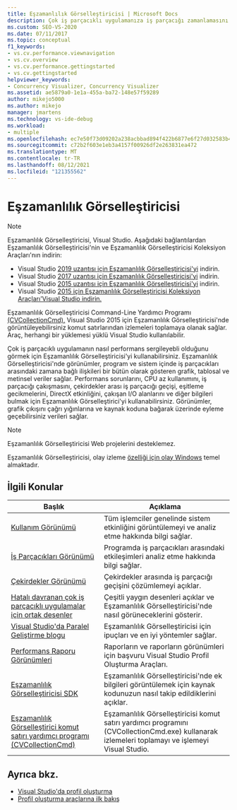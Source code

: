 ```yaml
---
title: Eşzamanlılık Görselleştiricisi | Microsoft Docs
description: Çok iş parçacıklı uygulamanıza iş parçacığı zamanlamasını göstermek ve performans sorunlarını çözmenize yardımcı olan grafikleri görmek için Eşzamanlılık Görselleştirici'yi kullanın.
ms.custom: SEO-VS-2020
ms.date: 07/11/2017
ms.topic: conceptual
f1_keywords:
- vs.cv.performance.viewnavigation
- vs.cv.overview
- vs.cv.performance.gettingstarted
- vs.cv.gettingstarted
helpviewer_keywords:
- Concurrency Visualizer, Concurrency Visualizer
ms.assetid: ae5879a0-1e1a-455a-ba72-148e57f59289
author: mikejo5000
ms.author: mikejo
manager: jmartens
ms.technology: vs-ide-debug
ms.workload:
- multiple
ms.openlocfilehash: ec7e50f73d09202a238acbbad894f422b6877e6f27d032583b44f75e5d1fa311
ms.sourcegitcommit: c72b2f603e1eb3a4157f00926df2e263831ea472
ms.translationtype: MT
ms.contentlocale: tr-TR
ms.lasthandoff: 08/12/2021
ms.locfileid: "121355562"
---
```

# <a name="concurrency-visualizer"></a>Eşzamanlılık Görselleştiricisi

> [!NOTE]
> Eşzamanlılık Görselleştiricisi, Visual Studio. Aşağıdaki bağlantılardan Eşzamanlılık Görselleştiricisi'nin ve Eşzamanlılık Görselleştiricisi Koleksiyon Araçları'nın indirin:
>
> - Visual Studio [2019 uzantısı için Eşzamanlılık Görselleştiricisi'yi](https://marketplace.visualstudio.com/items?itemName=Diagnostics.DiagnosticsConcurrencyVisualizer2019#overview) indirin.
> - Visual Studio [2017 uzantısı için Eşzamanlılık Görselleştiricisi'yi](https://marketplace.visualstudio.com/items?itemName=VisualStudioProductTeam.ConcurrencyVisualizer2017#overview) indirin.
> - Visual Studio [2015 uzantısı için Eşzamanlılık Görselleştiricisi'yi](https://marketplace.visualstudio.com/items?itemName=Diagnostics.ConcurrencyVisualizerforVisualStudio2015) indirin.
> - Visual Studio [2015 için Eşzamanlılık Görselleştiricisi Koleksiyon Araçları'Visual Studio indirin.](https://www.microsoft.com/download/details.aspx?id=49103)
>
> Eşzamanlılık Görselleştiricisi Command-Line Yardımcı Programı [(CVCollectionCmd),](../profiling/concurrency-visualizer-command-line-utility-cvcollectioncmd.md) Visual Studio 2015 için Eşzamanlılık Görselleştiricisi'nde görüntüleyebilirsiniz komut satırlarından izlemeleri toplamaya olanak sağlar. Araç, herhangi bir yüklemesi yüklü Visual Studio kullanılabilir.

Çok iş parçacıklı uygulamanın nasıl performans sergileyebli olduğunu görmek için Eşzamanlılık Görselleştiricisi'yi kullanabilirsiniz. Eşzamanlılık Görselleştiricisi'nde görünümler, program ve sistem içinde iş parçacıkları arasındaki zamana bağlı ilişkileri bir bütün olarak gösteren grafik, tablosal ve metinsel veriler sağlar. Performans sorunlarını, CPU az kullanımını, iş parçacığı çakışmasını, çekirdekler arası iş parçacığı geçişi, eşitleme gecikmelerini, DirectX etkinliğini, çakışan I/O alanlarını ve diğer bilgileri bulmak için Eşzamanlılık Görselleştirici'yi kullanabilirsiniz. Görünümler, grafik çıkışını çağrı yığınlarına ve kaynak koduna bağarak üzerinde eyleme geçebilirsiniz verileri sağlar.

> [!NOTE]
> Eşzamanlılık Görselleştiricisi Web projelerini desteklemez.

Eşzamanlılık Görselleştiricisi, olay izleme [özelliği için olay Windows](/windows/win32/etw/event-tracing-portal) temel almaktadır.

## <a name="related-topics"></a>İlgili Konular

|Başlık|Açıklama|
|-----------|-----------------|
|[Kullanım Görünümü](../profiling/utilization-view.md)|Tüm işlemciler genelinde sistem etkinliğini görüntülemeyi ve analiz etme hakkında bilgi sağlar.|
|[İş Parçacıkları Görünümü](../profiling/threads-view-parallel-performance.md)|Programda iş parçacıkları arasındaki etkileşimleri analiz etme hakkında bilgi sağlar.|
|[Çekirdekler Görünümü](../profiling/cores-view.md)|Çekirdekler arasında iş parçacığı geçişini çözümlemeyi açıklar.|
|[Hatalı davranan çok iş parçacıklı uygulamalar için ortak desenler](../profiling/common-patterns-for-poorly-behaved-multithreaded-applications.md)|Çeşitli yaygın desenleri açıklar ve Eşzamanlılık Görselleştiricisi'nde nasıl görüneceklerini gösterir.|
|[Visual Studio'da Paralel Geliştirme blogu](/archive/blogs/visualizeparallel/)|Eşzamanlılık Görselleştiricisi için ipuçları ve en iyi yöntemler sağlar.|
|[Performans Raporu Görünümleri](../profiling/performance-report-views.md)|Raporların ve raporların görünümleri için başvuru Visual Studio Profil Oluşturma Araçları.|
|[Eşzamanlılık Görselleştiricisi SDK](../profiling/concurrency-visualizer-sdk.md)|Eşzamanlılık Görselleştiricisi'nde ek bilgileri görüntülemek için kaynak kodunuzun nasıl takip edildiklerini açıklar.|
|[Eşzamanlılık Görselleştirici komut satırı yardımcı programı (CVCollectionCmd)](../profiling/concurrency-visualizer-command-line-utility-cvcollectioncmd.md)|Eşzamanlılık Görselleştiricisi komut satırı yardımcı programını (CVCollectionCmd.exe) kullanarak izlemeleri toplamayı ve işlemeyi Visual Studio.|

## <a name="see-also"></a>Ayrıca bkz.

- [Visual Studio'da profil oluşturma](../profiling/index.yml)
- [Profil oluşturma araçlarına ilk bakış](../profiling/profiling-feature-tour.md)